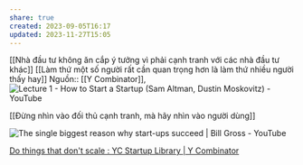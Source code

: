 ```yaml
---
share: true
created: 2023-09-05T16:17
updated: 2023-11-27T15:05
---
```

[[Nhà đầu tư không ăn cắp ý tưởng vì phải cạnh tranh với các nhà đầu tư khác]]
[[Làm thứ một số người rất cần quan trọng hơn là làm thứ nhiều người thấy hay]]
Nguồn:: [[Y Combinator]], ![Lecture 1 - How to Start a Startup (Sam Altman, Dustin Moskovitz) - YouTube](https://youtu.be/CBYhVcO4WgI?si=8bWctnhK7TgZV07v&t=1216)

[[Đừng nhìn vào đối thủ cạnh tranh, mà hãy nhìn vào người dùng]]

![The single biggest reason why start-ups succeed | Bill Gross - YouTube](https://youtu.be/bNpx7gpSqbY?si=uSRqm4L6caIKKr2I)

[Do things that don't scale : YC Startup Library | Y Combinator](https://www.ycombinator.com/library/96-do-things-that-don-t-scale)